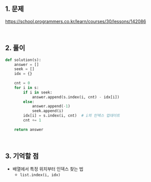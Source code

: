 ## 1. 문제

https://school.programmers.co.kr/learn/courses/30/lessons/142086

<br>

## 2. 풀이

```python
def solution(s):
    answer = []
    seek = []
    idx = {}
    
    cnt = 0
    for i in s:
        if i in seek:
            answer.append(s.index(i, cnt) - idx[i])
        else:
            answer.append(-1)
            seek.append(i)
        idx[i] = s.index(i, cnt)  # i의 인덱스 업데이트
        cnt += 1
    
    return answer
```

<br>

## 3. 기억할 점

- 배열에서 특정 위치부터 인덱스 찾는 법
    - `list.index(i, idx)`